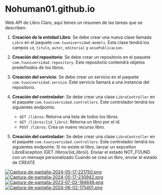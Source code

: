 # Nohuman01.github.io
Web API de Libro
Claro, aquí tienes un resumen de las tareas que se describen:

1. **Creación de la entidad Libro**: Se debe crear una nueva clase llamada `Libro` en el paquete `com.tuuniversidad.models`. Esta clase tendrá los campos `id`, `titulo`, `autor`, `editorial` y `anioPublicacion`.

2. **Creación del repositorio**: Se debe crear un repositorio en el paquete `com.tuuniversidad.repository`. Este repositorio contendrá objetos predefinidos de los libros.

3. **Creación del servicio**: Se debe crear un servicio en el paquete `com.tuuniversidad.service`. Este servicio llamará a una instancia del repositorio.

4. **Creación del controlador**: Se debe crear una clase `LibroController` en el paquete `com.tuuniversidad.controllers`. Este controlador tendrá los siguientes endpoints:
    - `GET /libros`: Retorna una lista de todos los libros.
    - `GET /libros/{id_libro}`: Retorna un libro por el id.
    - `POST /libros`: Crea un nuevo recurso libro.
  
5. **Creación del controlador**: Se debe crear una clase `LibroController` en el paquete `com.tuuniversidad.controllers`. Este controlador tendrá los siguientes endpoints:
   Si no existe el libro, lanzar un expcetion LibroException (GET /libros/{id_libro}). Enviar el estado NOT_FOUND con un mensaje personalizado
    Cuando se crea un libro, enviar el estado de CREATE

[![Captura-de-pantalla-2024-05-17-221750.png](https://i.postimg.cc/ZqThd1n1/Captura-de-pantalla-2024-05-17-221750.png)](https://postimg.cc/5XkGcKw3)
[![Captura-de-pantalla-2024-05-17-230942.png](https://i.postimg.cc/D0YM8MH3/Captura-de-pantalla-2024-05-17-230942.png)](https://postimg.cc/LgLTWNmx) 
[![Captura-de-pantalla-2023-07-02-184649.png](https://i.postimg.cc/mkHsvtmF/Captura-de-pantalla-2023-07-02-184649.png)](https://postimg.cc/8fN9WPQ1)
[![Captura-de-pantalla-2024-06-02-175401.png](https://i.postimg.cc/c4fKYHdH/Captura-de-pantalla-2024-06-02-175401.png)](https://postimg.cc/HVss1TcD)
